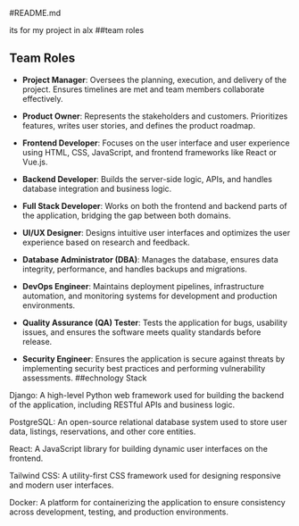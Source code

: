 #README.md

its for my project in alx 
##team roles
## Team Roles

- **Project Manager**: Oversees the planning, execution, and delivery of the project. Ensures timelines are met and team members collaborate effectively.

- **Product Owner**: Represents the stakeholders and customers. Prioritizes features, writes user stories, and defines the product roadmap.

- **Frontend Developer**: Focuses on the user interface and user experience using HTML, CSS, JavaScript, and frontend frameworks like React or Vue.js.

- **Backend Developer**: Builds the server-side logic, APIs, and handles database integration and business logic.

- **Full Stack Developer**: Works on both the frontend and backend parts of the application, bridging the gap between both domains.

- **UI/UX Designer**: Designs intuitive user interfaces and optimizes the user experience based on research and feedback.

- **Database Administrator (DBA)**: Manages the database, ensures data integrity, performance, and handles backups and migrations.

- **DevOps Engineer**: Maintains deployment pipelines, infrastructure automation, and monitoring systems for development and production environments.

- **Quality Assurance (QA) Tester**: Tests the application for bugs, usability issues, and ensures the software meets quality standards before release.

- **Security Engineer**: Ensures the application is secure against threats by implementing security best practices and performing vulnerability assessments.
 ##echnology Stack

Django: A high-level Python web framework used for building the backend of the application, including RESTful APIs and business logic.

PostgreSQL: An open-source relational database system used to store user data, listings, reservations, and other core entities.

React: A JavaScript library for building dynamic user interfaces on the frontend.

Tailwind CSS: A utility-first CSS framework used for designing responsive and modern user interfaces.

Docker: A platform for containerizing the application to ensure consistency across development, testing, and production environments.

